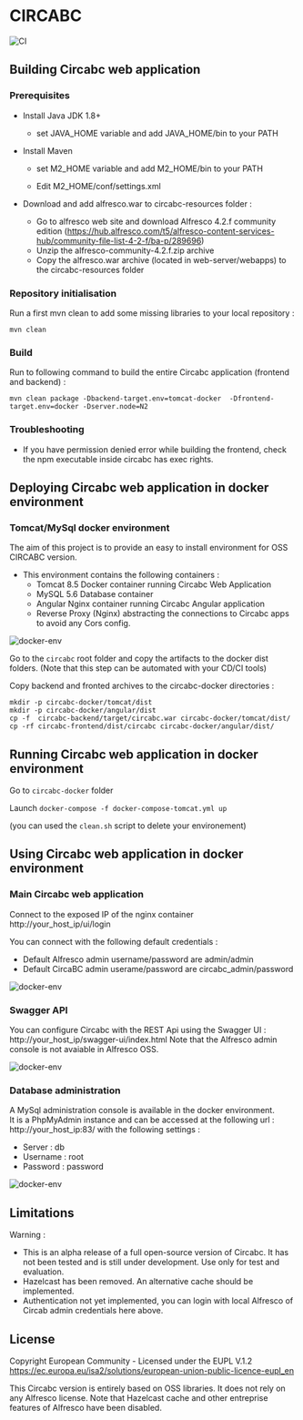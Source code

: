 # CIRCABC 
![CI](https://github.com/academiaonline/Circabc-OSS/workflows/CI/badge.svg?branch=v1.7)

## Building Circabc web application

### Prerequisites

- Install Java JDK 1.8+
    - set JAVA_HOME variable and add JAVA_HOME/bin to your PATH

- Install Maven
    - set M2_HOME variable and add M2_HOME/bin to your PATH

    - Edit M2_HOME/conf/settings.xml 

- Download and add alfresco.war to circabc-resources folder :    
    - Go to alfresco web site and download Alfresco 4.2.f community edition
 (https://hub.alfresco.com/t5/alfresco-content-services-hub/community-file-list-4-2-f/ba-p/289696)
    - Unzip the alfresco-community-4.2.f.zip archive
    - Copy the alfresco.war archive (located in web-server/webapps) to the circabc-resources folder

### Repository initialisation

Run a first mvn clean to add some missing libraries to your local repository :
``` 
mvn clean
```

### Build

Run to following command to build the entire Circabc application (frontend and backend) :

```
mvn clean package -Dbackend-target.env=tomcat-docker  -Dfrontend-target.env=docker -Dserver.node=N2
```

### Troubleshooting

- If you have permission denied error while building the frontend, check the npm executable inside circabc has exec rights.


## Deploying Circabc web application in docker environment

### Tomcat/MySql docker environment
The aim of this project is to provide an easy to install environment for OSS CIRCABC version.

- This environment contains the following containers :
   - Tomcat 8.5 Docker container running Circabc Web Application
   - MySQL 5.6 Database container
   - Angular Nginx container running Circabc Angular application
   - Reverse Proxy (Nginx) abstracting the connections to Circabc apps to avoid any Cors config.

![docker-env](doc/Slide2.PNG)



Go to the `circabc` root folder and copy the artifacts to the docker dist folders. (Note that this step can be automated with your CD/CI tools)

Copy backend and fronted archives to the circabc-docker directories :

```
mkdir -p circabc-docker/tomcat/dist
mkdir -p circabc-docker/angular/dist
cp -f  circabc-backend/target/circabc.war circabc-docker/tomcat/dist/
cp -rf circabc-frontend/dist/circabc circabc-docker/angular/dist/
```

## Running Circabc web application in docker environment

Go to `circabc-docker` folder

Launch `docker-compose -f docker-compose-tomcat.yml up`

(you can used the `clean.sh` script to delete your environement)

## Using Circabc web application in docker environment

### Main Circabc web application
Connect to the exposed IP of the nginx container http://your_host_ip/ui/login 

You can connect with the following default credentials :
- Default Alfresco admin username/password are admin/admin
- Default CircaBC admin userame/password are circabc_admin/password

![docker-env](doc/circabc.PNG)

### Swagger API
You can configure Circabc with the REST Api using the Swagger UI : http://your_host_ip/swagger-ui/index.html
Note that the Alfresco admin console is not avaiable in Alfresco OSS.

![docker-env](doc/swagger.PNG)

### Database administration
A MySql administration console is available in the docker environment.  
It is a PhpMyAdmin instance and can be accessed at the following url : http://your_host_ip:83/
with the following settings :
- Server : db
- Username : root
- Password : password

![docker-env](doc/dbadmin.PNG)

## Limitations ##
Warning :
 - This is an alpha release of a full open-source version of Circabc.  It has not been tested and is still under development.  Use only for test and evaluation.
 - Hazelcast has been removed.  An alternative cache should be implemented.
 -  Authentication not yet implemented, you can login with local Alfresco of Circab admin credentials here above.

## License ##
Copyright European Community - Licensed under the EUPL V.1.2
https://ec.europa.eu/isa2/solutions/european-union-public-licence-eupl_en

This Circabc version is entirely based on OSS libraries.  It does not rely on any Alfresco license.
Note that Hazelcast cache and other entreprise features of Alfresco have been disabled. 
 


